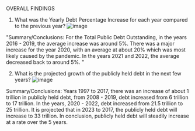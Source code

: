 OVERALL FINDINGS

1. What was the Yearly Debt Percentage Increase for each year compared to the previous year?
![image](https://github.com/npjohnson1/ExcelProject3/assets/144065378/1090efe8-9b2a-4154-b7cd-10bce55c1d12)

"Summary/Conclusions:
For the Total Public Debt Outstanding, in the years 2016 - 2019, the average increase was around 5%. There was a major increase for the year 2020, with an average at about 20% which was most likely caused by the pandemic. In the years 2021 and 2022, the average decreased back to around 5%.  "							
							
							
2. What is the projected growth of the publicly held debt in the next few years?
![image](https://github.com/npjohnson1/ExcelProject3/assets/144065378/781c93c3-bcc9-4584-9e1b-3bba0ab1e8d7)

Summary/Conclusions: 
Years 1997 to 2017, there was an increase of about 1 trillion in publicly held debt, from 2008 - 2019, debt increased from 6 trillion to 17 trillion. In the years, 2020 - 2022, debt increased from 21.5 trillion to 25 trillion. It is projected that in 2023 to 2017, the publicly held debt will increase to 33 trillion. In conclusion, publicly held debt will steadily increase at a rate over the 5 years.

